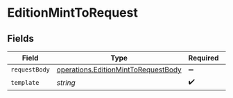 # EditionMintToRequest


## Fields

| Field                                                                                      | Type                                                                                       | Required                                                                                   | Description                                                                                |
| ------------------------------------------------------------------------------------------ | ------------------------------------------------------------------------------------------ | ------------------------------------------------------------------------------------------ | ------------------------------------------------------------------------------------------ |
| `requestBody`                                                                              | [operations.EditionMintToRequestBody](../../models/operations/editionminttorequestbody.md) | :heavy_minus_sign:                                                                         | N/A                                                                                        |
| `template`                                                                                 | *string*                                                                                   | :heavy_check_mark:                                                                         | Template id                                                                                |